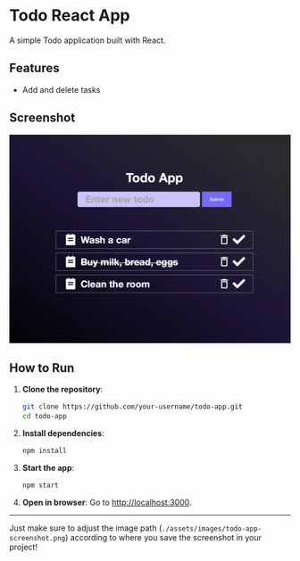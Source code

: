 # Todo React App

A simple Todo application built with React.

## Features

- Add and delete tasks

## Screenshot

![Todo App Screenshot](./public/assets/screenshot.png)

## How to Run

1. **Clone the repository**:

   ```bash
   git clone https://github.com/your-username/todo-app.git
   cd todo-app
   ```

2. **Install dependencies**:

   ```bash
   npm install
   ```

3. **Start the app**:

   ```bash
   npm start
   ```

4. **Open in browser**:
   Go to [http://localhost:3000](http://localhost:3000).

---

Just make sure to adjust the image path (`./assets/images/todo-app-screenshot.png`) according to where you save the screenshot in your project!
